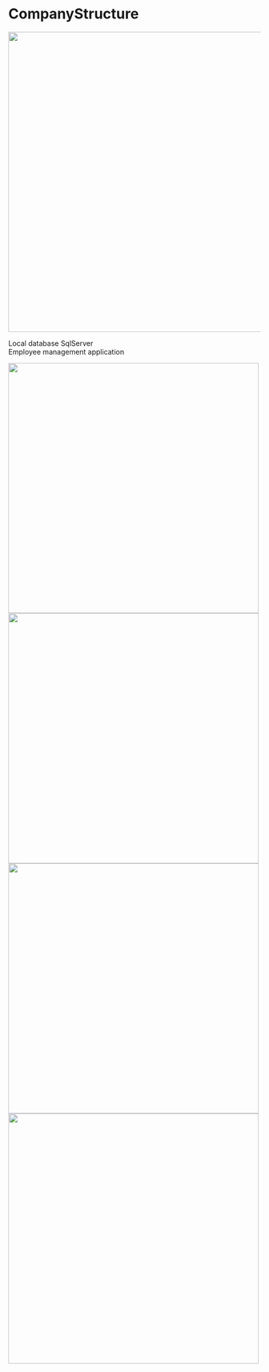 # CompanyStructure
<img src="https://github.com/trzcinska-magdalena/CompanyStructure/assets/109164652/536cfd1a-c29f-4bec-be61-12dfecc6be43" width="600"> <br>


Local database SqlServer <br>
Employee management application

<img src="https://github.com/trzcinska-magdalena/CompanyStructure/assets/109164652/7db8480c-0cb0-4b60-9b5f-188e92f1561f" width="500"><br>
<img src="https://github.com/trzcinska-magdalena/CompanyStructure/assets/109164652/6af3b28a-30b4-41c0-9b81-d62f6f5a6f82" width="500"><br>
<img src="https://github.com/trzcinska-magdalena/CompanyStructure/assets/109164652/ee86b056-e87e-4fa1-b4dc-07a7ad65989a" width="500"><br>
<img src="https://github.com/trzcinska-magdalena/CompanyStructure/assets/109164652/94a9129f-6acf-4e3f-8b90-abae7271d18c" width="500"><br>
